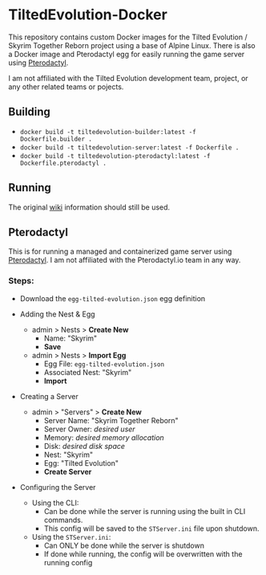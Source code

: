 # TiltedEvolution-Docker
This repository contains custom Docker images for the Tilted Evolution / Skyrim Together Reborn project using a base of Alpine Linux. There is also a Docker image and Pterodactyl egg for easily running the game server using [Pterodactyl](https://pterodactyl.io/).

I am not affiliated with the Tilted Evolution development team, project, or any other related teams or pojects.

## Building
  * `docker build -t tiltedevolution-builder:latest -f Dockerfile.builder .`
  * `docker build -t tiltedevolution-server:latest -f Dockerfile .`
  * `docker build -t tiltedevolution-pterodactyl:latest -f Dockerfile.pterodactyl .`


## Running
The original [wiki](https://wiki.tiltedphoques.com/tilted-online/guides/server-guide/linux-setup/docker-setup) information should still be used.


## Pterodactyl
This is for running a managed and containerized game server using [Pterodactyl](https://pterodactyl.io/). I am not affiliated with the Pterodactyl.io team in any way.

### Steps:
* Download the `egg-tilted-evolution.json` egg definition

* Adding the Nest & Egg
  * admin > Nests > **Create New**
    * Name: "Skyrim"
    * **Save**
  * admin > Nests > **Import Egg**
    * Egg File: `egg-tilted-evolution.json`
    * Associated Nest: "Skyrim"
    * **Import**

* Creating a Server
  * admin > "Servers" > **Create New**
    * Server Name: "Skyrim Together Reborn"
    * Server Owner: *desired user*
    * Memory: *desired memory allocation*
    * Disk: *desired disk space*
    * Nest: "Skyrim"
    * Egg: "Tilted Evolution"
    * **Create Server**

* Configuring the Server
  * Using the CLI:
    * Can be done while the server is running using the built in CLI commands.
    * This config will be saved to the `STServer.ini` file upon shutdown.
  * Using the `STServer.ini`:
    * Can ONLY be done while the server is shutdown
    * If done while running, the config will be overwritten with the running config